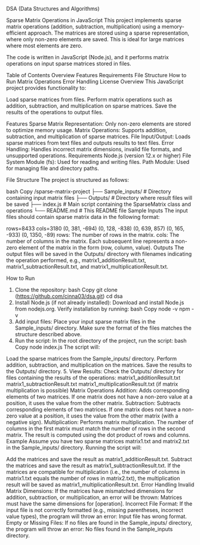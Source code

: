 DSA (Data Structures and Algorithms)

Sparse Matrix Operations in JavaScript
This project implements sparse matrix operations (addition, subtraction, multiplication) using a memory-efficient approach. The matrices are stored using a sparse representation, where only non-zero elements are saved. This is ideal for large matrices where most elements are zero.

The code is written in JavaScript (Node.js), and it performs matrix operations on input sparse matrices stored in files.

Table of Contents
Overview
Features
Requirements
File Structure
How to Run
Matrix Operations
Error Handling
License
Overview
This JavaScript project provides functionality to:

Load sparse matrices from files.
Perform matrix operations such as addition, subtraction, and multiplication on sparse matrices.
Save the results of the operations to output files.

Features
Sparse Matrix Representation: Only non-zero elements are stored to optimize memory usage.
Matrix Operations: Supports addition, subtraction, and multiplication of sparse matrices.
File Input/Output: Loads sparse matrices from text files and outputs results to text files.
Error Handling: Handles incorrect matrix dimensions, invalid file formats, and unsupported operations.
Requirements
Node.js (version 12.x or higher)
File System Module (fs): Used for reading and writing files.
Path Module: Used for managing file and directory paths.

File Structure
The project is structured as follows:

bash
Copy
/sparse-matrix-project
├── Sample_inputs/           # Directory containing input matrix files
├── Outputs/                 # Directory where result files will be saved
├── index.js # Main script containing the SparseMatrix class and operations
└── README.md                # This README file
Sample Inputs
The input files should contain sparse matrix data in the following format:

rows=8433
cols=3180
(0, 381, -694)
(0, 128, -838)
(0, 639, 857)
(0, 165, -933)
(0, 1350, -89)
rows: The number of rows in the matrix.
cols: The number of columns in the matrix.
Each subsequent line represents a non-zero element of the matrix in the form (row, column, value).
Outputs
The output files will be saved in the Outputs/ directory with filenames indicating the operation performed, e.g., matrix1_additionResult.txt, matrix1_subtractionResult.txt, and matrix1_multiplicationResult.txt.

How to Run
1. Clone the repository:
bash
Copy
git clone (https://github.com/cinna03/dsa.git)
cd dsa
2. Install Node.js (if not already installed):
Download and install Node.js from nodejs.org.
Verify installation by running:
bash
Copy
node -v
npm -v
3. Add input files:
Place your input sparse matrix files in the Sample_inputs/ directory. Make sure the format of the files matches the structure described above.
4. Run the script:
In the root directory of the project, run the script:
bash
Copy
node index.js
The script will:

Load the sparse matrices from the Sample_inputs/ directory.
Perform addition, subtraction, and multiplication on the matrices.
Save the results to the Outputs/ directory.
5. View Results:
Check the Outputs/ directory for files containing the results of the operations:
matrix1_additionResult.txt
matrix1_subtractionResult.txt
matrix1_multiplicationResult.txt (if matrix multiplication is possible)
Matrix Operations
Addition: Adds corresponding elements of two matrices. If one matrix does not have a non-zero value at a position, it uses the value from the other matrix.
Subtraction: Subtracts corresponding elements of two matrices. If one matrix does not have a non-zero value at a position, it uses the value from the other matrix (with a negative sign).
Multiplication: Performs matrix multiplication. The number of columns in the first matrix must match the number of rows in the second matrix. The result is computed using the dot product of rows and columns.
Example
Assume you have two sparse matrices matrix1.txt and matrix2.txt in the Sample_inputs/ directory. Running the script will:

Add the matrices and save the result as matrix1_additionResult.txt.
Subtract the matrices and save the result as matrix1_subtractionResult.txt.
If the matrices are compatible for multiplication (i.e., the number of columns in matrix1.txt equals the number of rows in matrix2.txt), the multiplication result will be saved as matrix1_multiplicationResult.txt.
Error Handling
Invalid Matrix Dimensions: If the matrices have mismatched dimensions for addition, subtraction, or multiplication, an error will be thrown: Matrices must have the same dimensions for [operation].
Incorrect File Format: If the input file is not correctly formatted (e.g., missing parentheses, incorrect value types), the program will throw an error: Input file has wrong format.
Empty or Missing Files: If no files are found in the Sample_inputs/ directory, the program will throw an error: No files found in the Sample_inputs directory.
